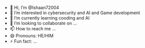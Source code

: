 - 👋 Hi, I’m @Ishaan72004
- 👀 I’m interested in cybersecurity and AI and Game development
- 🌱 I’m currently learning cooding and AI
- 💞️ I’m looking to collaborate on ...
- 📫 How to reach me ...
- 😄 Pronouns: HE/HIM
- ⚡ Fun fact: ...

<!---
Ishaan72004/Ishaan72004 is a ✨ special ✨ repository because its `README.md` (this file) appears on your GitHub profile.
You can click the Preview link to take a look at your changes.
--->
